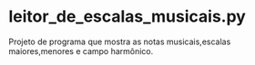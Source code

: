 # leitor_de_escalas_musicais.py
 Projeto de programa que mostra as notas musicais,escalas maiores,menores e campo harmônico.
